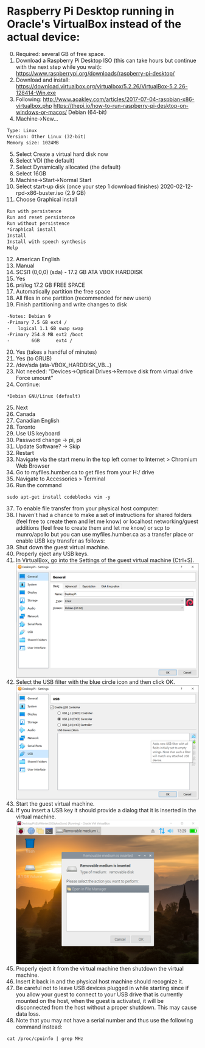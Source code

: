 # Raspberry Pi Desktop running in Oracle's VirtualBox instead of the actual device:
0. Required: several GB of free space.
1. Download a Raspberry Pi Desktop ISO (this can take hours but continue with the next step while you wait):
https://www.raspberrypi.org/downloads/raspberry-pi-desktop/
2. Download and install:
https://download.virtualbox.org/virtualbox/5.2.26/VirtualBox-5.2.26-128414-Win.exe
3. Following: http://www.aoakley.com/articles/2017-07-04-raspbian-x86-virtualbox.php
https://thepi.io/how-to-run-raspberry-pi-desktop-on-windows-or-macos/ Debian (64-bit)
4. Machine->New...
```Name: RPiDesktop
Type: Linux 
Version: Other Linux (32-bit) 
Memory size: 1024MB
``` 
5. Select Create a virtual hard disk now 
6. Select VDI (the default) 
7. Select Dynamically allocated (the default) 
8. Select 16GB
9. Machine->Start->Normal Start
10. Select start-up disk (once your step 1 download finishes) 2020-02-12-rpd-x86-buster.iso (2.9 GB)
11. Choose Graphical install
```
Run with persistence
Run and reset persistence
Run without persistence
*Graphical install
Install
Install with speech synthesis
Help
```
12. American English
13. Manual
14. SCSI1 (0,0,0) (sda) - 17.2 GB ATA VBOX HARDDISK
15. Yes
16. pri/log 17.2 GB FREE SPACE
17. Automatically partition the free space
18. All files in one partition (recommended for new users)
19. Finish partitioning and write changes to disk
```
-Notes:	Debian 9
-Primary 7.5 GB ext4 /
-	logical 1.1 GB swap swap
-Primary 254.8 MB ext2 /boot
-        6GB      ext4 /
```
20. Yes (takes a handful of minutes)
21. Yes (to GRUB)
22. /dev/sda (ata-VBOX_HARDDISK_VB...)
23. Not needed: "Devices->Optical Drives->Remove disk from virtual drive
Force umount"
24. Continue:
```
*Debian GNU/Linux (default)
```
25. Next
26. Canada
27. Canadian English
28. Toronto 
29. Use US keyboard
30. Password change -> pi, pi
31. Update Software? -> Skip
32. Restart
33. Navigate via the start menu in the top left corner to Internet > Chromium Web Browser
34. Go to myfiles.humber.ca to get files from your H:/ drive
35. Navigate to Accessories > Terminal
36. Run the command
```
sudo apt-get install codeblocks vim -y
```
37. To enable file transfer from your physical host computer:   
38. I haven't had a chance to make a set of instructions for shared folders (feel free to create them and let me know) or localhost networking/guest additions (feel free to create them and let me know) or scp to munro/apollo but you can use myfiles.humber.ca as a transfer place or enable USB key transfer as follows:
39. Shut down the guest virtual machine.
40. Properly eject any USB keys. 
41. In VirtualBox, go into the Settings of the guest virtual machine (Ctrl+S).   
![VirtualMachineSettings](https://raw.githubusercontent.com/six0four/ceng153/master/images/VirtualMachineSettings.png)
42. Select the USB filter with the blue circle icon and then click OK.   
![VirtualMachineUSB](https://raw.githubusercontent.com/six0four/ceng153/master/images/VirtualMachineUSB.png)
43. Start the guest virtual machine.
44. If you insert a USB key it should provide a dialog that it is inserted in the virtual machine.   
![VirtualMachineUSBinserted](https://raw.githubusercontent.com/six0four/ceng153/master/images/VirtualMachineUSBinserted.png)
45. Properly eject it from the virtual machine then shutdown the virtual machine.
46. Insert it back in and the physical host machine should recognize it.
47. Be careful not to leave USB devices plugged in while starting since if you allow your guest to connect to your USB drive that is currently mounted on the host, when the guest is activated, it will be disconnected from the host without a proper shutdown. This may cause data loss. 
48. Note that you may not have a serial number and thus use the following command instead:
```
cat /proc/cpuinfo | grep MHz
```

